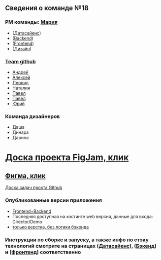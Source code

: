 
## Cведения о команде №18 

### PM команды: [Мария](https://github.com/MVStepanova) 

- ([Датасайенс](https://github.com/FirstLiners/DS#readme))
- ([Backend](https://github.com/FirstLiners/Backend#readme))
- ([Frontend](https://github.com/FirstLiners/Frontend#readme))
- ([Дизайн](https://github.com/FirstLiners/Design/blob/main/README.md))
        
### [Team github]([url](https://github.com/orgs/FirstLiners/people))
- [Андрей](https://github.com/AndreiChernovJr)
- [Алексей](https://github.com/LEH1CH)
- [Леонид](https://github.com/LeoUS16)
- [Наталия](https://github.com/Zhuzha271)
- [Павел](https://github.com/PavelBiriukov)
- [Павел](https://github.com/PentiukPavel)
- [Юрий](https://github.com/uyriq)

### Команда дизайнеров
- Даша
- Динара
- Дарина

# [Доска проекта FigJam, клик](https://www.figma.com/file/MjeFhS0T3DYtzgwjppLrWa/%D0%9B%D0%B5%D0%BD%D1%82%D0%B0-Task?type=whiteboard&node-id=1%3A127&t=aVFszdl54mXrGJly-1)
## [Фигма, клик](https://www.figma.com/file/pIe6rz0bSL9B6WO0VqAa0O/Lenta_%D1%85%D0%B0%D0%BA%D0%B0%D1%82%D0%BE%D0%BD?type=design&node-id=0-1&mode=design&t=GFcEAsy7S8l61MVK-0 )

[Доска задач прокта Github](https://github.com/orgs/FirstLiners/projects/2)


###  Опубликованные версии приложения 
- [Frontend+Backend](https://github.com/FirstLiners/Frontend/releases)
- Последняя доступная на хостинге web версия, данные для входа: Director/Demo
- [только верстка, без логики бэкенда](https://firstliners-n70wxrgfb-firstliners.vercel.app/)  
###  Инструкции по сборке и запуску, а также инфо по стэку технологий смотрите на страницах ([Датасайенс](https://github.com/FirstLiners/DS)), ([Бэкенд](https://github.com/FirstLiners/Backend)) и ([Фронтенд](https://github.com/FirstLiners/Frontend)) соответственно 
